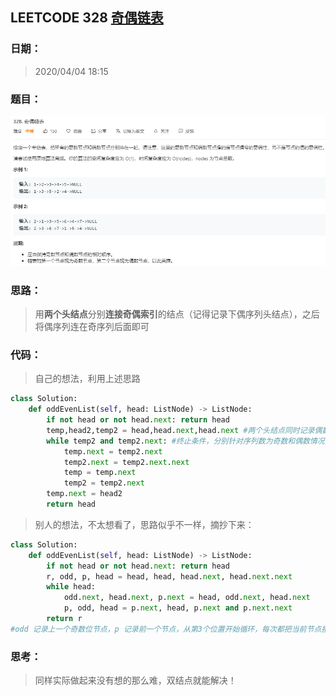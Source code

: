 ## LEETCODE 328 [奇偶链表](https://leetcode-cn.com/problems/odd-even-linked-list/)

### 日期：

> 2020/04/04 18:15  

### 题目：

![text](https://github.com/zjuzhfbloodz/LeetCode/blob/master/questions/0328.png?raw=true)

### 思路：

> 用**两个头结点**分别**连接奇偶索引**的结点（记得记录下偶序列头结点），之后将偶序列连在奇序列后面即可

### 代码：

> 自己的想法，利用上述思路

```python
class Solution:
    def oddEvenList(self, head: ListNode) -> ListNode:
        if not head or not head.next: return head
        temp,head2,temp2 = head,head.next,head.next #两个头结点同时记录偶数序列头结点
        while temp2 and temp2.next: #终止条件，分别针对序列数为奇数和偶数情况
            temp.next = temp2.next
            temp2.next = temp2.next.next
            temp = temp.next
            temp2 = temp2.next
        temp.next = head2
        return head
```
> 别人的想法，不太想看了，思路似乎不一样，摘抄下来：
```python
class Solution:
    def oddEvenList(self, head: ListNode) -> ListNode:
        if not head or not head.next: return head
        r, odd, p, head = head, head, head.next, head.next.next
        while head:
            odd.next, head.next, p.next = head, odd.next, head.next
            p, odd, head = p.next, head, p.next and p.next.next
        return r
#odd 记录上一个奇数位节点，p 记录前一个节点，从第3个位置开始循环，每次都把当前节点接到 odd 后面，然后跳到下一个奇数位节点继续循环。
```
### 思考：

> 同样实际做起来没有想的那么难，双结点就能解决！
